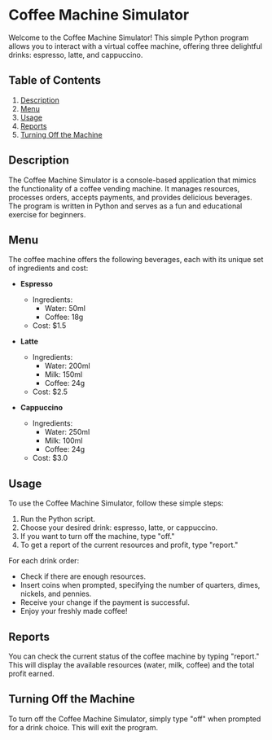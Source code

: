# Coffee Machine Simulator

Welcome to the Coffee Machine Simulator! This simple Python program allows you to interact with a virtual coffee machine, offering three delightful drinks: espresso, latte, and cappuccino.

## Table of Contents

1. [Description](#description)
2. [Menu](#menu)
3. [Usage](#usage)
4. [Reports](#reports)
5. [Turning Off the Machine](#turning-off-the-machine)

## Description

The Coffee Machine Simulator is a console-based application that mimics the functionality of a coffee vending machine. It manages resources, processes orders, accepts payments, and provides delicious beverages. The program is written in Python and serves as a fun and educational exercise for beginners.

## Menu

The coffee machine offers the following beverages, each with its unique set of ingredients and cost:

- **Espresso**
  - Ingredients:
    - Water: 50ml
    - Coffee: 18g
  - Cost: $1.5

- **Latte**
  - Ingredients:
    - Water: 200ml
    - Milk: 150ml
    - Coffee: 24g
  - Cost: $2.5

- **Cappuccino**
  - Ingredients:
    - Water: 250ml
    - Milk: 100ml
    - Coffee: 24g
  - Cost: $3.0

## Usage

To use the Coffee Machine Simulator, follow these simple steps:

1. Run the Python script.
2. Choose your desired drink: espresso, latte, or cappuccino.
3. If you want to turn off the machine, type "off."
4. To get a report of the current resources and profit, type "report."

For each drink order:

- Check if there are enough resources.
- Insert coins when prompted, specifying the number of quarters, dimes, nickels, and pennies.
- Receive your change if the payment is successful.
- Enjoy your freshly made coffee!

## Reports

You can check the current status of the coffee machine by typing "report." This will display the available resources (water, milk, coffee) and the total profit earned.

## Turning Off the Machine

To turn off the Coffee Machine Simulator, simply type "off" when prompted for a drink choice. This will exit the program.
